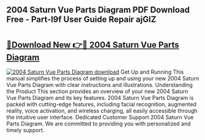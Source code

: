 ## 2004 Saturn Vue Parts Diagram PDF Download Free - Part-l9f User Guide Repair ajGlZ

# <h2><a href="http://dfm85ze.blite.top/?on=2004+Saturn+Vue+Parts+Diagram">🔗Download New 👉🔴 2004 Saturn Vue Parts Diagram</a></h2>

[![2004 Saturn Vue Parts Diagram download](https://i.imgur.com/lujVjoI.png)](http://dfm85ze.blite.top/?on=2004+Saturn+Vue+Parts+Diagram)
Get Up and Running This manual simplifies the process of setting up and using your new 2004 Saturn Vue Parts Diagram with clear instructions and illustrations. Understanding the Product This section provides an overview of your new 2004 Saturn Vue Parts Diagram and its key features. 2004 Saturn Vue Parts Diagram is packed with cutting-edge features, including facial recognition, augmented reality, voice activation, and wireless charging, all easily accessible through the intuitive user interface. Dedicated Customer Support 2004 Saturn Vue Parts Diagram. We are committed to providing you with personalized and timely support.
